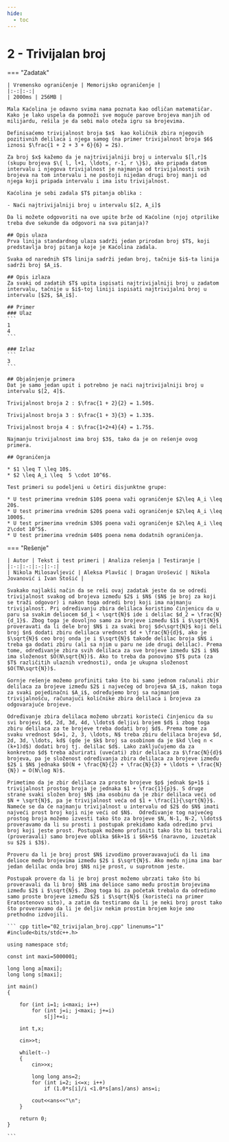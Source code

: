 ```yaml
---
hide:
  - toc
---
```


# 2 - Trivijalan broj

=== "Zadatak"
	
	| Vremensko ograničenje | Memorijsko ograničenje |
	|:-:|:-:|
	| 2000ms | 256MB |
	
	Mala Kaćolina je odavno svima nama poznata kao odličan matematičar. Kako je lako uspela da pomnoži sve moguće parove brojeva manjih od milijardu, rešila je da sebi malo oteža igru sa brojevima.
	
	Definisaćemo trivijalnost broja $x$  kao količnik zbira njegovih pozitivnih delilaca i njega samog (na primer trivijalnost broja $6$ iznosi $\frac{1 + 2 + 3 + 6}{6} = 2$).
	
	Za broj $x$ kažemo da je najtrivijalniji broj u intervalu $[l,r]$ (skupu brojeva $\{ l, l+1, \ldots, r-1, r \}$), ako pripada datom intervalu i njegova trivijalnost je najmanja od trivijalnosti svih brojeva na tom intervalu i ne postoji nijedan drugi broj manji od njega koji pripada intervalu i ima istu trivijalnost. 
	
	Kaćolina je sebi zadala $T$ pitanja oblika :
	
	- Naći najtrivijalniji broj u intervalu $[2, A_i]$
	
	Da li možete odgovoriti na ove upite brže od Kaćoline (njoj otprilike treba dve sekunde da odgovori na sva pitanja)?
	
	## Opis ulaza
	Prva linija standardnog ulaza sadrži jedan prirodan broj $T$, koji predstavlja broj pitanja koje je Kaćolina zadala.
	
	Svaka od narednih $T$ linija sadrži jedan broj, tačnije $i$-ta linija sadrži broj $A_i$.
	
	## Opis izlaza
	Za svaki od zadatih $T$ upita ispisati najtrivijalniji broj u zadatom intervalu, tačnije u $i$-toj liniji ispisati najtrivijalni broj u intervalu [$2$, $A_i$].
	
	## Primer
	### Ulaz
	```
	1
	4
	```
	
	### Izlaz
	```
	3
	```
	
	## Objašnjenje primera
	Dat je samo jedan upit i potrebno je naći najtrivijalniji broj u intervalu $[2, 4]$.
	
	Trivijalnost broja 2 : $\frac{1 + 2}{2} = 1.50$.
	
	Trivijalnost broja 3 : $\frac{1 + 3}{3} = 1.33$.
	
	Trivijalnost broja 4 : $\frac{1+2+4}{4} = 1.75$.
	
	Najmanju trivijalnost ima broj $3$, tako da je on rešenje ovog primera.
	
	## Ograničenja
	
	* $1 \leq T \leq 10$.
	* $2 \leq A_i \leq  5 \cdot 10^6$.
	
	Test primeri su podeljeni u četiri disjunktne grupe:
	
	* U test primerima vrednim $10$ poena važi ograničenje $2\leq A_i \leq 20$.
	* U test primerima vrednim $20$ poena važi ograničenje $2\leq A_i \leq 1000$.
	* U test primerima vrednim $30$ poena važi ograničenje $2\leq A_i \leq 2\cdot 10^5$.
	* U test primerima vrednim $40$ poena nema dodatnih ograničenja.
	
	
=== "Rešenje"
	
	| Autor | Tekst i test primeri | Analiza rеšenja | Testiranje |
	|:-:|:-:|:-:|:-:|
	| Nikola Milosavljević | Aleksa Plavšić | Dragan Urošević | Nikola Jovanović i Ivan Stošić |
	
	Svakako najlakši način da se reši ovaj zadatak jeste da se odredi trivijalnost svakog od brojeva između $2$ i $N$ ($N$ je broj za koji se traži odgovor) i nakon toga odredi broj koji ima najmanju trivijalnost. Pri određivanju zbira delilaca koristimo činjenicu da u paru sa svakim deliocem $d_1 < \sqrt{N}$ ide i delilac $d_2 = \frac{N}{d_1}$. Zbog toga je dovoljno samo za brojeve između $1$ i $\sqrt{N}$ proveravati da li dele broj $N$ i za svaki broj $d<\sqrt{N}$ koji deli broj $n$ dodati zbiru delilaca vrednost $d + \frac{N}{d}$, ako je $\sqrt{N}$ ceo broj onda je i $\sqrt{N}$ takođe delilac broja $N$ i treba ga dodati zbiru (ali sa njim u paru ne ide drugi delilac). Prema tome, određivanje zbira svih delilaca za sve brojeve između $2$ i $N$ ima složenost $O(N\sqrt{N})$. Ako to treba da ponovimo $T$ puta (za $T$ različitih ulaznih vrednosti), onda je ukupna složenost $O(TN\sqrt{N})$.
	
	Gornje rešenje možemo profiniti tako što bi samo jednom računali zbir delilaca za brojeve između $2$ i najvećeg od brojeva $A_i$, nakon toga za svaki pojedinačni $A_i$, određujemo broj sa najmanjom trivijalnošću, računajući količnike zbira delilaca i brojeva za odgovarajuće brojeve.
	
	Određivanje zbira delilaca možemo ubrzati koristeći činjenicu da su svi brojevi $d, 2d, 3d, 4d, \ldots$ deljivi brojem $d$ i zbog toga zbiru delilaca za te brojeve treba dodati broj $d$. Prema tome za svaku vrednost $d=1, 2, 3, \ldots, N$ treba zbiru delilaca brojeva $d, 2d, 3d, \ldots, kd$ (gde je $k$ broj sa osobinom da je $kd \leq n < (k+1)d$) dodati broj tj. delilac $d$. Lako zaključujemo da za konkretno $d$ treba ažurirati (uvećati) zbir delilaca za $\frac{N}{d}$ brojeva, pa je složenost određivanja zbira delilaca za brojeve između $2$ i $N$ jednaka $O(N + \frac{N}{2} + \frac{N}{3} + \ldots + \frac{N}{N}) = O(N\log N)$.
	
	Primetimo da je zbir delilaca za proste brojeve $p$ jednak $p+1$ i trivijalnost prostog broja je jednaka $1 + \frac{1}{p}$. S druge strane svaki složen broj $N$ ima osobinu da je zbir delilaca veći od $N + \sqrt{N}$, pa je trivijalnost veća od $1 + \frac{1}{\sqrt{N}}$. Nameće se da će najmanju trivijalnost u intervalu od $2$ do $N$ imati najveći prost broj koji nije veći od $N$.  Određivanje tog najvećeg prostog broja možemo izvesti tako što za brojeve $N, N-1, N-2, \ldots$ proveravamo da li su prosti i postupak prekidamo kada odredimo prvi broj koji jeste prost. Postupak možemo profiniti tako što bi testirali (proveravali) samo brojeve oblika $6k+1$ i $6k+5$ (naravno, izuzetak su $2$ i $3$).
	
	Proveru da li je broj prost $N$ izvodimo proveravavajući da li ima delioce među brojevima između $2$ i $\sqrt{N}$. Ako među njima ima bar jedan delilac onda broj $N$ nije prost, u suprotnom jeste.
	
	Postupak provere da li je broj prost možemo ubrzati tako što bi proveravali da li broj $N$ ima delioce samo među prostim brojevima između $2$ i $\sqrt{N}$. Zbog toga bi za početak trebalo da odredimo samo proste brojeve između $2$ i $\sqrt{N}$ (koristeći na primer Eratostenovo sito), a zatim da testiramo da li je neki broj prost tako što proveravamo da li je deljiv nekim prostim brojem koje smo prethodno izdvojili.
	
	``` cpp title="02_trivijalan_broj.cpp" linenums="1"
	#include<bits/stdc++.h>
	
	using namespace std;
	
	const int maxi=5000001;
	
	long long a[maxi];
	long long s[maxi];
	
	int main()
	{
	
	    for (int i=1; i<maxi; i++)
	        for (int j=i; j<maxi; j+=i)
	            s[j]+=i;
	
	    int t,x;
	
	    cin>>t;
	
	    while(t--)
	    {
	        cin>>x;
	
	        long long ans=2;
	        for (int i=2; i<=x; i++)
	            if (1.0*s[i]/i <1.0*s[ans]/ans) ans=i;
	
	        cout<<ans<<"\n";
	    }
	
	    return 0;
	}

	```
